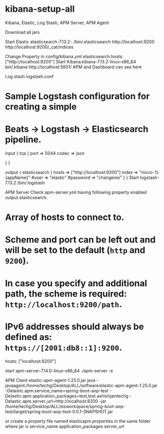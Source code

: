 # kibana-setup-all
Kibana, Elastic, Log Stash, APM Server, APM Agent

Download all jars

Start Elastic elasticsearch-7.13.2 : /bin/.elasticsearch
http://localhost:9200
http://localhost:9200/_cat/indices

Change Property in config/kibana.yml
elasticsearch.hosts: ["http://localhost:9200"]
Start Kibana kibana-7.13.2-linux-x86_64
bin/.kibana
http://localhost:5601/
APM and Dashboard can see here


Log stash
logstash.conf

# Sample Logstash configuration for creating a simple
# Beats -> Logstash -> Elasticsearch pipeline.

input {
  tcp {
    port => 5044
    codec => json

  }
}

output {
  elasticsearch {
    hosts => ["http://localhost:9200"]
    index => "micro-%{appName}"
    #user => "elastic"
    #password => "changeme"
  }
}
Start logstash-7.13.2 
/bin/.logstash



APM Server
Check apm-server.yml having following property enabled
output.elasticsearch:
  # Array of hosts to connect to.
  # Scheme and port can be left out and will be set to the default (`http` and `9200`).
  # In case you specify and additional path, the scheme is required: `http://localhost:9200/path`.
  # IPv6 addresses should always be defined as: `https://[2001:db8::1]:9200`.
  hosts: ["localhost:9200"]

start apm-server-7.14.0-linux-x86_64 
./apm-server -e

APM Client
elastic-apm-agent-1.25.0.jar
java -javaagent:/home/techg/Desktop/ALL/software/elastic-apm-agent-1.25.0.jar -Delastic.apm.service_name=spring-boot-aop-test -Delastic.apm.application_packages=test,test.ashishjaintechg -Delastic.apm.server_url=http://localhost:8200 -jar /home/techg/Desktop/ALL/stsworkspace/spring-boot-aop-test/target/spring-boot-aop-test-0.0.1-SNAPSHOT.jar

or 
create a property file named elasticapm.properties in the same folder where jar is
service_name
application_packages
server_url









